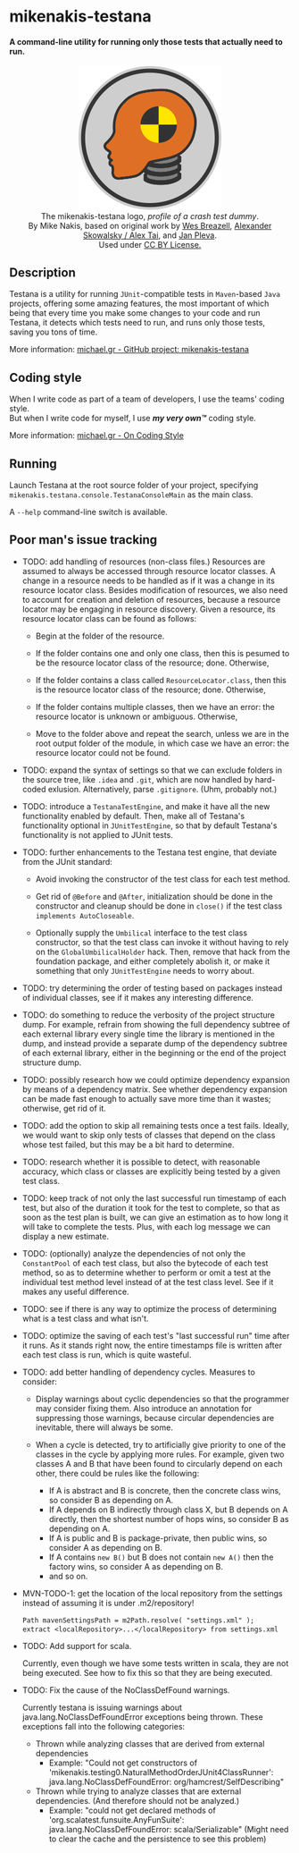 # mikenakis-testana

#### A command-line utility for running only those tests that actually need to run.

<p align="center">
<img title="mikenakis-testana logo" src="mikenakis-testana.svg" width="256"/><br/>
The mikenakis-testana logo, <i>profile of a crash test dummy</i>.<br/>
By Mike Nakis, based on original work by
<a href="https://thenounproject.com/term/crash-test-dummy/401583/">Wes Breazell</a>,
<a href="https://thenounproject.com/term/woman/129498/">Alexander Skowalsky / Alex Tai</a>, 
and <a href="https://thenounproject.com/term/crash/1175057/">Jan Pleva</a>.<br/>
Used under <a href="https://creativecommons.org/licenses/by/3.0/us/">CC BY License.</a>
</p>

## Description

Testana is a utility for running `JUnit`-compatible tests in `Maven`-based `Java` projects, offering some amazing features, the most important of which being that every time you
make some changes to your code and run Testana, it detects which tests need to run, and runs only those tests, saving you tons of time.

More information: [michael.gr - GitHub project: mikenakis-testana](https://blog.michael.gr/2018/04/github-project-mikenakis-testana.html)

## Coding style

When I write code as part of a team of developers, I use the teams' coding style.  
But when I write code for myself, I use _**my very own™**_ coding style.

More information: [michael.gr - On Coding Style](http://blog.michael.gr/2018/04/on-coding-style.html)

## Running

Launch Testana at the root source folder of your project, specifying `mikenakis.testana.console.TestanaConsoleMain` as the main class.

A `--help` command-line switch is available.

## Poor man's issue tracking

- TODO: add handling of resources (non-class files.)
  Resources are assumed to always be accessed through resource locator classes. A change in a resource needs to be handled as if it was a change in its resource locator class.
  Besides modification of resources, we also need to account for creation and deletion of resources, because a resource locator may be engaging in resource discovery. Given a
  resource, its resource locator class can be found as follows:

    - Begin at the folder of the resource.

    - If the folder contains one and only one class, then this is pesumed to be the resource locator class of the resource; done. Otherwise,

    - If the folder contains a class called `ResourceLocator.class`, then this is the resource locator class of the resource; done. Otherwise,

    - If the folder contains multiple classes, then we have an error: the resource locator is unknown or ambiguous. Otherwise,

    - Move to the folder above and repeat the search, unless we are in the root output folder of the module, in which case we have an error: the resource locator could not be
      found.

- TODO: expand the syntax of settings so that we can exclude folders in the source tree, like `.idea` and `.git`, which are now handled by hard-coded exlusion. Alternatively,
  parse `.gitignore`. (Uhm, probably not.)

- TODO: introduce a `TestanaTestEngine`, and make it have all the new functionality enabled by default. Then, make all of Testana's functionality optional in `JUnitTestEngine`, so
  that by default Testana's functionality is not applied to JUnit tests.

- TODO: further enhancements to the Testana test engine, that deviate from the JUnit standard:

    - Avoid invoking the constructor of the test class for each test method.

    - Get rid of `@Before` and `@After`, initialization should be done in the constructor and cleanup should be done in `close()` if the test class `implements AutoCloseable`.

    - Optionally supply the `Umbilical` interface to the test class constructor, so that the test class can invoke it without having to rely on the `GlobalUmbilicalHolder` hack.
      Then, remove that hack from the foundation package, and either completely abolish it, or make it something that only `JUnitTestEngine` needs to worry about.

- TODO: try determining the order of testing based on packages instead of individual classes, see if it makes any interesting difference.

- TODO: do something to reduce the verbosity of the project structure dump. For example, refrain from showing the full dependency subtree of each external library every single time
  the library is mentioned in the dump, and instead provide a separate dump of the dependency subtree of each external library, either in the beginning or the end of the project
  structure dump.

- TODO: possibly research how we could optimize dependency expansion by means of a dependency matrix. See whether dependency expansion can be made fast enough to actually save more
  time than it wastes; otherwise, get rid of it.

- TODO: add the option to skip all remaining tests once a test fails. Ideally, we would want to skip only tests of classes that depend on the class whose test failed, but this may
  be a bit hard to determine.

- TODO: research whether it is possible to detect, with reasonable accuracy, which class or classes are explicitly being tested by a given test class.

- TODO: keep track of not only the last successful run timestamp of each test, but also of the duration it took for the test to complete, so that as soon as the test plan is built,
  we can give an estimation as to how long it will take to complete the tests. Plus, with each log message we can display a new estimate.

- TODO: (optionally) analyze the dependencies of not only the `ConstantPool` of each test class, but also the bytecode of each test method, so as to determine whether to perform or
  omit a test at the individual test method level instead of at the test class level. See if it makes any useful difference.

- TODO: see if there is any way to optimize the process of determining what is a test class and what isn't.

- TODO: optimize the saving of each test's "last successful run" time after it runs. As it stands right now, the entire timestamps file is written after each test class is run,
  which is quite wasteful.

- TODO: add better handling of dependency cycles. Measures to consider:

    - Display warnings about cyclic dependencies so that the programmer may consider fixing them. Also introduce an annotation for suppressing those warnings, because circular
      dependencies are inevitable, there will always be some.

    - When a cycle is detected, try to artificially give priority to one of the classes in the cycle by applying more rules. For example, given two classes A and B that have been
      found to circularly depend on each other, there could be rules like the following:
        - If A is abstract and B is concrete, then the concrete class wins, so consider B as depending on A.
        - If A depends on B indirectly through class X, but B depends on A directly, then the shortest number of hops wins, so consider B as depending on A.
        - If A is public and B is package-private, then public wins, so consider A as depending on B.
        - If A contains `new B()` but B does not contain `new A()` then the factory wins, so consider A as depending on B.
        - and so on.

- MVN-TODO-1: get the location of the local repository from the settings instead of assuming it is under .m2/repository!

      Path mavenSettingsPath = m2Path.resolve( "settings.xml" );
      extract <localRepository>...</localRepository> from settings.xml

- TODO: Add support for scala.

  Currently, even though we have some tests written in scala, they are not being executed. See how to fix this so that they are being executed.

- TODO: Fix the cause of the NoClassDefFound warnings.

  Currently testana is issuing warnings about java.lang.NoClassDefFoundError exceptions being thrown. These exceptions fall into the following categories:
    - Thrown while analyzing classes that are derived from external dependencies
        - Example: "Could not get constructors of 'mikenakis.testing0.NaturalMethodOrderJUnit4ClassRunner':
          java.lang.NoClassDefFoundError: org/hamcrest/SelfDescribing"
    - Thrown while trying to analyze classes that are external dependencies.
      (And therefore should not be analyzed.)
        - Example: "could not get declared methods of 'org.scalatest.funsuite.AnyFunSuite':
          java.lang.NoClassDefFoundError: scala/Serializable"
          (Might need to clear the cache and the persistence to see this problem) 
